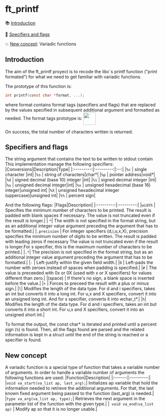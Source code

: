 # ft_printf

:books: [Introduction](#introduction)

:eyes: [Specifiers and flags](#specifiers-and-flags)

:collision: [New concept](#new-concept): Variadic functions



## Introduction
The aim of the ft_printf proyect is to recode the libc`s printf function 
("print formated") for what we need to get familiar with variadic functions. 

The prototype of this function is:

```C
int printf(const char *format, ...);
```
where format contains format tags (specifiers and flags) that are replaced by the values 
specified in subsequent additional argument and formatted as needed. The format tags prototype is:
<img height=40 align=center src="https://user-images.githubusercontent.com/71781441/149183604-a15b6f20-62c0-4e2d-ad3c-1be8d157d494.jpg" >

On success, the total number of characters written is returned.

## Specifiers and flags
The string argument that contains the text to be written to stdout contain
This implementation manage the following specifiers:
|Conversions|Description|Type|
|:---------:|:---------:|:--:|
|``%c`` | single character |int|
|``%s`` | string of characters|char*|
|``%p`` | pointer address|void*|
|``%d`` | signed decimal (base 10) integer |int|
|``%i`` | signed decimal integer |int|
|``%u`` | unsigned decimal integer|int|
|``%x`` | unsigned hexadecimal (base 16) integer|unsigned int|
|``%X`` | unsigned hexadecimal integer (uppercase)|unsigned int|
|``%%`` | percent sign|

And the following flags:
|Flags|Description|
|:---------:|:---------:|
|``width`` | Specifies the minimum number of characters to be printed. The result is padded with blank spaces if necessary. The value is not truncated even if the result is longer.|
| ``*``| The width is not specified in the format string, but as an additional integer value argument preceding the argument that has to be formatted.|
|``.precision`` | For integer specifiers (d,i,u,x,X), precision specifies the minimum number of digits to be written. The result is padded with leading zeros if necessary The value is not truncated even if the result is longer.For s specifier, this is the maximum number of characters to be printed.|
|``.*``| The precision is not specified in the format string, but as an additional integer value argument preceding the argument that has to be formatted.|
|``-`` | Left-justify within the given field width.|
|``0`` | Left-pads the number with zeroes instead of spaces when padding is specified.|
|``#`` | The value is preceeded with 0x or 0X (used with x or X specifiers) for values different than zero.|
|(space) | If there's no sign, a blank space is inserted before the value.|
|``+`` | Forces to preceed the result with a plus or minus sign.|
|``l``| Modifies the length of the data type. For d and i specifiers, takes an int but converts it into a long int. For u,x and X specifiers, convert it into an unsigned long int. And for s specifier, converts it into wchar_t*.|
|``h``| Modifies the length of the data type. For d and i specifiers, takes an int but converts it into a short int. For u,x and X specifiers, convert it into an unsigned short int.|

To format the output, the const char* is iterated and printed until a percent sign (``%``) is found. Then, all the flags found are parsed and the related information is kept in a struct until the end of the string is reached or a specifier is found.


## New concept
A variadic function is a special type of function that takes a variable number of arguments.
In order to handle a variable number of arguments the following functions are used:
|Function|Description|
|:------:|:---------:|
|``void va_start(va_list ap, last_arg);``| Initializes ap variable that hold the information needed to retrieve the additional arguments. For that, the last known fixed argument being passed to the function (last_arg) is needed.|
|``type va_arg(va_list ap, type);``| Retrieves the next argument in the parameter list of the function with the given type.|
|`` void va_end(va_list ap)`` |  Modify ap so that it is no longer usable.|
